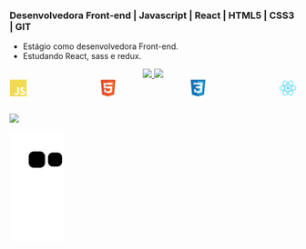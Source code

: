 ### Desenvolvedora Front-end | Javascript | React | HTML5 | CSS3 | GIT 

<!-- 🔭 I’m currently working on ... -->
- Estágio como desenvolvedora Front-end.
- Estudando React, sass e redux.

<div style="display: flex; justify-content: center;">
  <a href= "https://github.com/MarianaBJ">
    <img height= "180em" src="https://github-readme-stats.vercel.app/api?username=MarianaBJ&show_icons=true&theme=dark&include_all_commits=true&count_private=true"/>
  <img height="180em" src="https://github-readme-stats.vercel.app/api/top-langs/?username=MarianaBJ&layout-compact&langs_count16&theme=dark"/>
</div>
  
  <div style="display: flex; justify-content: space-between; align-items: center;">
  <img align="center" alt="Mari-Js" height="30" widht="40" src="https://raw.githubusercontent.com/devicons/devicon/master/icons/javascript/javascript-plain.svg">
  
  <img align="center" alt="Mari-HTML" height="30" widht="40" src="https://raw.githubusercontent.com/devicons/devicon/master/icons/html5/html5-original.svg">
  
  <img align="center" alt="Mari-CSS" height="30" widht="40" src="https://raw.githubusercontent.com/devicons/devicon/master/icons/css3/css3-original.svg">
  
 <img align="center" alt="Mari-React" height="30" widht="40" src="https://raw.githubusercontent.com/devicons/devicon/master/icons/react/react-original.svg">
  

<!--
<img align="center" alt="Mari-Ts" height="30" widht="40" src="https://raw.githubusercontent.com/devicons/devicon/master/icons/typescript/typescript-plain.svg">

  -->
</div>
  
##

<div>
  <a href="https://www.linkedin.com/in/marianasjesus" target="_blank"><img src="https://img.shields.io/badge/-LinkedIn-%230077B5?style=for-the-badge&logo-linkedIn&logoColor-white" target="_blank"></a>
  
  ![Snake animation](https://github.com/MarianaBJ/MarianaBJ/blob/output/github-contribution-grid-snake.svg)
    </div>
